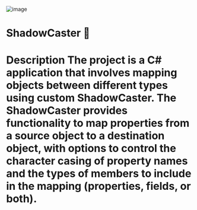![image](https://github.com/user-attachments/assets/587c8a25-ff65-4b5a-83c5-653e1685db06)



# ShadowCaster :moyai:

# Description The project is a C# application that involves mapping objects between different types using custom ShadowCaster. The ShadowCaster  provides functionality to map properties from a source object to a destination object, with options to control the character casing of property names and the types of members to include in the mapping (properties, fields, or both).
